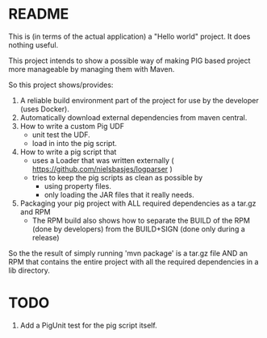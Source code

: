 README
====
This is (in terms of the actual application) a "Hello world" project. It does nothing useful.

This project intends to show a possible way of making PIG based project more manageable by managing them with Maven.

So this project shows/provides:

1. A reliable build environment part of the project for use by the developer (uses Docker).
2. Automatically download external dependencies from maven central.
3. How to write a custom Pig UDF 
    - unit test the UDF.
    - load in into the pig script.
4. How to write a pig script that 
    - uses a Loader that was written externally ( https://github.com/nielsbasjes/logparser ) 
    - tries to keep the pig scripts as clean as possible by 
        - using property files.
        - only loading the JAR files that it really needs.
5. Packaging your pig project with ALL required dependencies as a tar.gz and RPM
    - The RPM build also shows how to separate the BUILD of the RPM (done by developers) from the BUILD+SIGN (done only during a  release)

So the the result of simply running 'mvn package' is a tar.gz file AND an RPM that contains the 
entire project with all the required dependencies in a lib directory.


TODO
====
1. Add a PigUnit test for the pig script itself.

